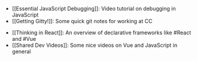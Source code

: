- [[Essential JavaScript Debugging]]: Video tutorial on debugging in JavaScript
- [[Getting Gitty!]]: Some quick git notes for working at CC
* [[Thinking in React]]: An overview of declarative frameworks like #React and #Vue 
* [[Shared Dev Videos]]: Some nice videos on Vue and JavaScript in general